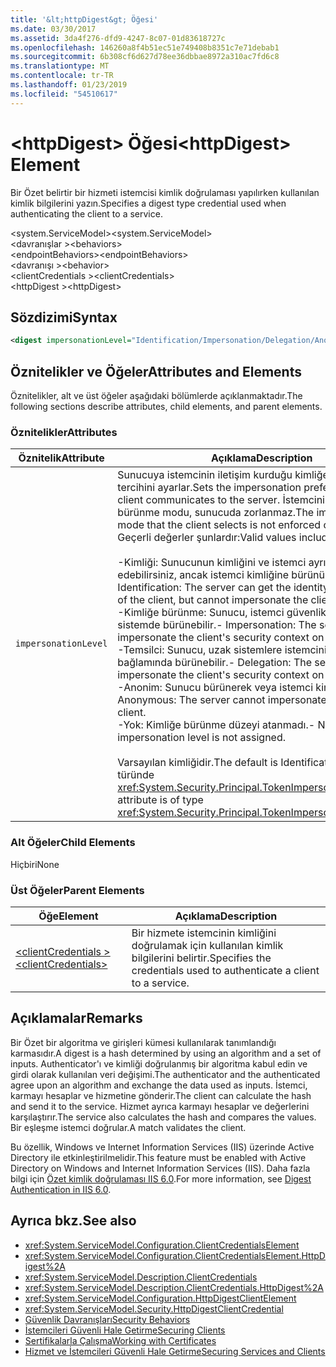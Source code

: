 ```yaml
---
title: '&lt;httpDigest&gt; Öğesi'
ms.date: 03/30/2017
ms.assetid: 3da4f276-dfd9-4247-8c07-01d83618727c
ms.openlocfilehash: 146260a8f4b51ec51e749408b8351c7e71debab1
ms.sourcegitcommit: 6b308cf6d627d78ee36dbbae8972a310ac7fd6c8
ms.translationtype: MT
ms.contentlocale: tr-TR
ms.lasthandoff: 01/23/2019
ms.locfileid: "54510617"
---
```

# <a name="lthttpdigestgt-element"></a><span data-ttu-id="19867-102">&lt;httpDigest&gt; Öğesi</span><span class="sxs-lookup"><span data-stu-id="19867-102">&lt;httpDigest&gt; Element</span></span>
<span data-ttu-id="19867-103">Bir Özet belirtir bir hizmeti istemcisi kimlik doğrulaması yapılırken kullanılan kimlik bilgilerini yazın.</span><span class="sxs-lookup"><span data-stu-id="19867-103">Specifies a digest type credential used when authenticating the client to a service.</span></span>  
  
 <span data-ttu-id="19867-104">\<system.ServiceModel></span><span class="sxs-lookup"><span data-stu-id="19867-104">\<system.ServiceModel></span></span>  
<span data-ttu-id="19867-105">\<davranışlar ></span><span class="sxs-lookup"><span data-stu-id="19867-105">\<behaviors></span></span>  
<span data-ttu-id="19867-106">\<endpointBehaviors></span><span class="sxs-lookup"><span data-stu-id="19867-106">\<endpointBehaviors></span></span>  
<span data-ttu-id="19867-107">\<davranışı ></span><span class="sxs-lookup"><span data-stu-id="19867-107">\<behavior></span></span>  
<span data-ttu-id="19867-108">\<clientCredentials ></span><span class="sxs-lookup"><span data-stu-id="19867-108">\<clientCredentials></span></span>  
<span data-ttu-id="19867-109">\<httpDigest ></span><span class="sxs-lookup"><span data-stu-id="19867-109">\<httpDigest></span></span>  
  
## <a name="syntax"></a><span data-ttu-id="19867-110">Sözdizimi</span><span class="sxs-lookup"><span data-stu-id="19867-110">Syntax</span></span>  
  
```xml  
<digest impersonationLevel="Identification/Impersonation/Delegation/Anonymous/None" />
```  
  
## <a name="attributes-and-elements"></a><span data-ttu-id="19867-111">Öznitelikler ve Öğeler</span><span class="sxs-lookup"><span data-stu-id="19867-111">Attributes and Elements</span></span>  
 <span data-ttu-id="19867-112">Öznitelikler, alt ve üst öğeler aşağıdaki bölümlerde açıklanmaktadır.</span><span class="sxs-lookup"><span data-stu-id="19867-112">The following sections describe attributes, child elements, and parent elements.</span></span>  
  
### <a name="attributes"></a><span data-ttu-id="19867-113">Öznitelikler</span><span class="sxs-lookup"><span data-stu-id="19867-113">Attributes</span></span>  
  
|<span data-ttu-id="19867-114">Öznitelik</span><span class="sxs-lookup"><span data-stu-id="19867-114">Attribute</span></span>|<span data-ttu-id="19867-115">Açıklama</span><span class="sxs-lookup"><span data-stu-id="19867-115">Description</span></span>|  
|---------------|-----------------|  
|`impersonationLevel`|<span data-ttu-id="19867-116">Sunucuya istemcinin iletişim kurduğu kimliğe bürünme tercihini ayarlar.</span><span class="sxs-lookup"><span data-stu-id="19867-116">Sets the impersonation preference that the client communicates to the server.</span></span> <span data-ttu-id="19867-117">İstemcinin kimliğe bürünme modu, sunucuda zorlanmaz.</span><span class="sxs-lookup"><span data-stu-id="19867-117">The impersonation mode that the client selects is not enforced on the server.</span></span> <span data-ttu-id="19867-118">Geçerli değerler şunlardır:</span><span class="sxs-lookup"><span data-stu-id="19867-118">Valid values include the following:</span></span><br /><br /> <span data-ttu-id="19867-119">-Kimliği: Sunucunun kimliğini ve istemci ayrıcalıkları elde edebilirsiniz, ancak istemci kimliğine bürünülemedi.</span><span class="sxs-lookup"><span data-stu-id="19867-119">-   Identification: The server can get the identity and privileges of the client, but cannot impersonate the client.</span></span><br /><span data-ttu-id="19867-120">-Kimliğe bürünme: Sunucu, istemci güvenlik bağlamı yerel sistemde bürünebilir.</span><span class="sxs-lookup"><span data-stu-id="19867-120">-   Impersonation: The server can impersonate the client's security context on the local system.</span></span><br /><span data-ttu-id="19867-121">-Temsilci: Sunucu, uzak sistemlere istemcinin güvenlik bağlamında bürünebilir.</span><span class="sxs-lookup"><span data-stu-id="19867-121">-   Delegation: The server can impersonate the client's security context on remote systems.</span></span><br /><span data-ttu-id="19867-122">-Anonim: Sunucu bürünerek veya istemci kimliği.</span><span class="sxs-lookup"><span data-stu-id="19867-122">-   Anonymous: The server cannot impersonate or identify the client.</span></span><br /><span data-ttu-id="19867-123">-Yok: Kimliğe bürünme düzeyi atanmadı.</span><span class="sxs-lookup"><span data-stu-id="19867-123">-   None: An impersonation level is not assigned.</span></span><br /><br /> <span data-ttu-id="19867-124">Varsayılan kimliğidir.</span><span class="sxs-lookup"><span data-stu-id="19867-124">The default is Identification.</span></span> <span data-ttu-id="19867-125">Bu öznitelik türünde <xref:System.Security.Principal.TokenImpersonationLevel>.</span><span class="sxs-lookup"><span data-stu-id="19867-125">This attribute is of type <xref:System.Security.Principal.TokenImpersonationLevel>.</span></span>|  
  
### <a name="child-elements"></a><span data-ttu-id="19867-126">Alt Öğeler</span><span class="sxs-lookup"><span data-stu-id="19867-126">Child Elements</span></span>  
 <span data-ttu-id="19867-127">Hiçbiri</span><span class="sxs-lookup"><span data-stu-id="19867-127">None</span></span>  
  
### <a name="parent-elements"></a><span data-ttu-id="19867-128">Üst Öğeler</span><span class="sxs-lookup"><span data-stu-id="19867-128">Parent Elements</span></span>  
  
|<span data-ttu-id="19867-129">Öğe</span><span class="sxs-lookup"><span data-stu-id="19867-129">Element</span></span>|<span data-ttu-id="19867-130">Açıklama</span><span class="sxs-lookup"><span data-stu-id="19867-130">Description</span></span>|  
|-------------|-----------------|  
|[<span data-ttu-id="19867-131">\<clientCredentials ></span><span class="sxs-lookup"><span data-stu-id="19867-131">\<clientCredentials></span></span>](../../../../../docs/framework/configure-apps/file-schema/wcf/clientcredentials.md)|<span data-ttu-id="19867-132">Bir hizmete istemcinin kimliğini doğrulamak için kullanılan kimlik bilgilerini belirtir.</span><span class="sxs-lookup"><span data-stu-id="19867-132">Specifies the credentials used to authenticate a client to a service.</span></span>|  
  
## <a name="remarks"></a><span data-ttu-id="19867-133">Açıklamalar</span><span class="sxs-lookup"><span data-stu-id="19867-133">Remarks</span></span>  
 <span data-ttu-id="19867-134">Bir Özet bir algoritma ve girişleri kümesi kullanılarak tanımlandığı karmasıdır.</span><span class="sxs-lookup"><span data-stu-id="19867-134">A digest is a hash determined by using an algorithm and a set of inputs.</span></span> <span data-ttu-id="19867-135">Authenticator'ı ve kimliği doğrulanmış bir algoritma kabul edin ve girdi olarak kullanılan veri değişimi.</span><span class="sxs-lookup"><span data-stu-id="19867-135">The authenticator and the authenticated agree upon an algorithm and exchange the data used as inputs.</span></span> <span data-ttu-id="19867-136">İstemci, karmayı hesaplar ve hizmetine gönderir.</span><span class="sxs-lookup"><span data-stu-id="19867-136">The client can calculate the hash and send it to the service.</span></span> <span data-ttu-id="19867-137">Hizmet ayrıca karmayı hesaplar ve değerlerini karşılaştırır.</span><span class="sxs-lookup"><span data-stu-id="19867-137">The service also calculates the hash and compares the values.</span></span> <span data-ttu-id="19867-138">Bir eşleşme istemci doğrular.</span><span class="sxs-lookup"><span data-stu-id="19867-138">A match validates the client.</span></span>  
  
 <span data-ttu-id="19867-139">Bu özellik, Windows ve Internet Information Services (IIS) üzerinde Active Directory ile etkinleştirilmelidir.</span><span class="sxs-lookup"><span data-stu-id="19867-139">This feature must be enabled with Active Directory on Windows and Internet Information Services (IIS).</span></span> <span data-ttu-id="19867-140">Daha fazla bilgi için [Özet kimlik doğrulaması IIS 6.0](https://go.microsoft.com/fwlink/?LinkId=88443).</span><span class="sxs-lookup"><span data-stu-id="19867-140">For more information, see [Digest Authentication in IIS 6.0](https://go.microsoft.com/fwlink/?LinkId=88443).</span></span>  
  
## <a name="see-also"></a><span data-ttu-id="19867-141">Ayrıca bkz.</span><span class="sxs-lookup"><span data-stu-id="19867-141">See also</span></span>
- <xref:System.ServiceModel.Configuration.ClientCredentialsElement>
- <xref:System.ServiceModel.Configuration.ClientCredentialsElement.HttpDigest%2A>
- <xref:System.ServiceModel.Description.ClientCredentials>
- <xref:System.ServiceModel.Description.ClientCredentials.HttpDigest%2A>
- <xref:System.ServiceModel.Configuration.HttpDigestClientElement>
- <xref:System.ServiceModel.Security.HttpDigestClientCredential>
- [<span data-ttu-id="19867-142">Güvenlik Davranışları</span><span class="sxs-lookup"><span data-stu-id="19867-142">Security Behaviors</span></span>](../../../../../docs/framework/wcf/feature-details/security-behaviors-in-wcf.md)
- [<span data-ttu-id="19867-143">İstemcileri Güvenli Hale Getirme</span><span class="sxs-lookup"><span data-stu-id="19867-143">Securing Clients</span></span>](../../../../../docs/framework/wcf/securing-clients.md)
- [<span data-ttu-id="19867-144">Sertifikalarla Çalışma</span><span class="sxs-lookup"><span data-stu-id="19867-144">Working with Certificates</span></span>](../../../../../docs/framework/wcf/feature-details/working-with-certificates.md)
- [<span data-ttu-id="19867-145">Hizmet ve İstemcileri Güvenli Hale Getirme</span><span class="sxs-lookup"><span data-stu-id="19867-145">Securing Services and Clients</span></span>](../../../../../docs/framework/wcf/feature-details/securing-services-and-clients.md)

